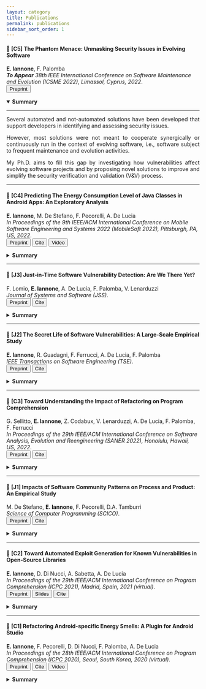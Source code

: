 ```yaml
---
layout: category
title: Publications
permalink: publications
sidebar_sort_order: 1
---
```


<a name="c5"></a>

#### :page_with_curl: [C5] The Phantom Menace: Unmasking Security Issues in Evolving Software
**E. Iannone**, F. Palomba  
***To Appear** 38th IEEE International Conference on Software Maintenance and Evolution (ICSME 2022), Limassol, Cyprus, 2022*.  
<button type="button" onclick="location.href='download/papers/c5.pdf'">Preprint</button>

<details open>
  <summary><b>Summary</b></summary>
  <hr>
  <p align="justify">Several automated and not-automated solutions have been developed that support developers in identifying and assessing security issues.</p>
  <p align="justify">However, most solutions were not meant to cooperate synergically or continuously run in the context of evolving software, i.e., software subject to frequent maintenance and evolution activities.</p>
  <p align="justify">My Ph.D. aims to fill this gap by investigating how vulnerabilities affect evolving software projects and by proposing novel solutions to improve and simplify the security verification and validation (V&V) process.</p>
</details>

<hr>

<a name="c4"></a>

#### :page_with_curl: [C4] Predicting The Energy Consumption Level of Java Classes in Android Apps: An Exploratory Analysis
**E. Iannone**, M. De Stefano, F. Pecorelli, A. De Lucia  
*In Proceedings of the 9th IEEE/ACM International Conference on Mobile Software Engineering and Systems 2022 (MobileSoft 2022), Pittsburgh, PA, US, 2022*.  
<button type="button" onclick="location.href='download/papers/c4.pdf'">Preprint</button> <button type="button" onclick="location.href='download/cites/c4.bib'">Cite</button> <button type="button" onclick="location.href='https://www.youtube.com/watch?v=DIv471PKrTQ'">Video</button>

<details>
  <summary><b>Summary</b></summary>
  <hr>
  <p align="justify">Mobile applications usage has considerably increased since the last decade. One of the most influencing factors for user experience is battery consumption, which should have the minimum possible impact on the battery.</p>
  <p align="justify">The current body of knowledge on energy consumption measurement only reports approaches relying on complex instrumentation or stressing the application with many test scenarios, thus making it hard to measure energy consumption.</p>
  <p align="justify">In this work, we explore the performance of machine learning to predict the energy consumption level of Java classes in Android apps, leveraging only on a set of structural properties extracted via source code analysis.
  The preliminary results show poor performance likely caused by (1) an insufficient amount of training data, (2) a limited feature set, and (3) an inappropriate way to label the dependent variable. The paper concludes by presenting the limitations of the experimented models and the possible strategies to address them.</p>
</details>

<hr>

<a name="j3"></a>

#### :page_with_curl: [J3] Just-in-Time Software Vulnerability Detection: Are We There Yet?
F. Lomio, **E. Iannone**, A. De Lucia, F. Palomba, V. Lenarduzzi  
*Journal of Systems and Software (JSS)*.  
<button type="button" onclick="location.href='download/papers/j3.pdf'">Preprint</button> <button type="button" onclick="location.href='download/cites/j3.bib'">Cite</button>

<details>
  <summary><b>Summary</b></summary>
  <hr>
  <p align="justify">Software vulnerabilities are weaknesses in source code that might be exploited to cause harm or loss. Previous work has proposed several machine learning approaches to detect them.
  While most of these techniques work at release-level, researchers have shown that a commit-level identification of source code issues might better fit the developer’s needs.</p>
  <p align="justify">We perform an empirical study where we consider nine projects accounting for 8,991 commits and experiment with eight machine learners using process, product, and textual metrics.</p>
  <p align="justify">We point out three main findings: (1) basic machine learners rarely perform well; (2) ensemble learning algorithms based on boosting can substantially improve the performance; and (3) the combination of more metrics does not necessarily improve the performance.
  Further research should focus on the introduction of smart approaches for feature selection and training strategies.</p>
</details>

<hr>

<a name="j2"></a>

#### :page_with_curl: [J2] The Secret Life of Software Vulnerabilities: A Large-Scale Empirical Study
**E. Iannone**, R. Guadagni, F. Ferrucci, A. De Lucia, F. Palomba  
*IEEE Transactions on Software Engineering (TSE)*.  
<button type="button" onclick="location.href='download/papers/j2.pdf'">Preprint</button> <button type="button" onclick="location.href='download/cites/j2.bib'">Cite</button>

<details>
  <summary><b>Summary</b></summary>
  <hr>
  <p align="justify">Software vulnerabilities are weaknesses in source code that can be potentially exploited to cause loss or harm. While researchers have been devising a number of methods to deal with vulnerabilities, there is still a noticeable lack of knowledge on their software engineering life cycle, for example how vulnerabilities are introduced and removed by developers.</p>
  <p align="justify">In this paper we consider 3,663 vulnerabilities with public patches from the National Vulnerability Database and define an eight-step process involving both automated parts and manual analyses.</p>
  <p align="justify">The investigated vulnerabilities can be classified in 144 categories, take on average at least 4 contributing commits before being introduced, and half of them remain unfixed for at least more than one year.
  Most of the contributions are done by developers with high workload, often when doing maintenance activities, and removed mostly with the addition of new source code aiming at implementing further checks on inputs.</p>
</details>

<hr>

<a name="c3"></a>

#### :page_with_curl: [C3] Toward Understanding the Impact of Refactoring on Program Comprehension
G. Sellitto, **E. Iannone**, Z. Codabux, V. Lenarduzzi, A. De Lucia, F. Palomba, F. Ferrucci  
*In Proceedings of the 29th IEEE/ACM International Conference on Software Analysis, Evolution and Reengineering (SANER 2022), Honolulu, Hawaii, US, 2022*.  
<button type="button" onclick="location.href='download/papers/c3.pdf'">Preprint</button> <button type="button" onclick="location.href='download/cites/c3.bib'">Cite</button>

<details>
  <summary><b>Summary</b></summary>
  <hr>
  <p align="justify">Software refactoring is the activity associated with developers changing the internal structure of source code without modifying its external behavior. The literature argues that refactoring might have beneficial and harmful implications.</p>
  <p align="justify">This paper continues the narrative on the effects of refactoring by exploring the dimension of program comprehension, namely the property that describes how easy it is for developers to understand source code.</p>
  <p align="justify">First, we mine refactoring data and, for each commit involving a refactoring, we compute (i) the amount and type(s) of refactoring actions performed and (ii) eight state-of-the-art program comprehension metrics. Afterwards, we build statistical models relating the various refactoring operations to readability metrics.
  The key results are that refactoring has a notable impact on most of the readability metrics considered.</p>
</details>

<hr>

<a name="j1"></a>

#### :page_with_curl: [J1] Impacts of Software Community Patterns on Process and Product: An Empirical Study
M. De Stefano, **E. Iannone**, F. Pecorelli, D.A. Tamburri  
*Science of Computer Programming (SCICO)*.  
<button type="button" onclick="location.href='download/papers/j1.pdf'">Preprint</button> <button type="button" onclick="location.href='download/cites/j1.bib'">Cite</button>

<details>
  <summary><b>Summary</b></summary>
  <hr>
  <p align="justify">Software engineering projects are now more than ever a community effort. Researchers have shown that their success not only depends on source code quality, but also on other aspects like the balance of power distance, culture, and global engineering practices, and more.</p>
  <p align="justify">In this paper, we propose an exploratory study on the relation between community patterns and aspects related to the quality of software products and processes by mining open-source software repositories.</p>
  <p align="justify">Our findings show that different organizational patterns are connected to different forms of socio-technical problems; further on, they support two possible conclusions: (1) practitioners should put in place specific preventive actions aimed at avoiding the emergence of community smells and (2) such actions should be drawn according to the contextual conditions of the organization and the project.</p>
</details>

<hr>

<a name="c2"></a>

#### :page_with_curl: [C2] Toward Automated Exploit Generation for Known Vulnerabilities in Open-Source Libraries
**E. Iannone**, D. Di Nucci, A. Sabetta, A. De Lucia  
*In Proceedings of the 29th IEEE/ACM International Conference on Program Comprehension (ICPC 2021), Madrid, Spain, 2021 (virtual)*.  
<button type="button" onclick="location.href='download/papers/c2.pdf'">Preprint</button> <button type="button" onclick="location.href='download/slides/c2-slides.pdf'">Slides</button> <button type="button" onclick="location.href='download/cites/c2.bib'">Cite</button>

<details>
  <summary><b>Summary</b></summary>
  <hr>
  <p align="justify">Modern software applications, including commercial ones, extensively use Open-Source Software (OSS) components, accounting for 90% of software products on the market. This has serious security implications, mainly because developers rely on non-updated versions of libraries affected by software vulnerabilities. </p>
  <p align="justify">In this work, we propose SIEGE, a novel automatic exploit generation approach based on genetic algorithms, which generates test cases that execute the methods in a library known to contain a vulnerability. These test cases are also useful for security researchers to better understand how the vulnerability could be exploited in practice.</p>
</details>

<hr>

<a name="c1"></a>

#### :page_with_curl: [C1] Refactoring Android-specific Energy Smells: A Plugin for Android Studio
**E. Iannone**, F. Pecorelli, D. Di Nucci, F. Palomba, A. De Lucia  
*In Proceedings of the 28th IEEE/ACM International Conference on Program Comprehension (ICPC 2020), Seoul, South Korea, 2020 (virtual)*.  
<button type="button" onclick="location.href='download/papers/c1.pdf'">Preprint</button> <button type="button" onclick="location.href='download/cites/c1.bib'">Cite</button> <button type="button" onclick="location.href='https://www.youtube.com/watch?v=iXFXpD5FqWA&t=141s'">Video</button>

<details>
  <summary><b>Summary</b></summary>
  <hr>
  <p align="justify">Mobile applications are major means to perform daily actions, including social and emergency connectivity.</p>
  <p align="justify">However, their usability is threatened by energy consumption that may be impacted by code smells.</p>
  <p align="justify">In this paper, we extend and revise aDoctor, a tool that we previously implemented to identify energy-related smells.</p>
</details>
